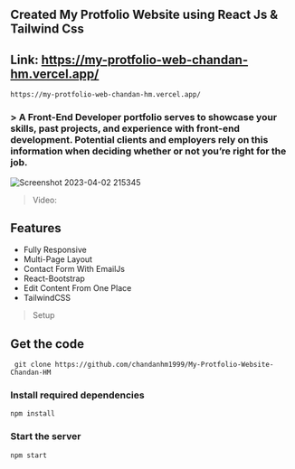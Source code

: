 ## Created My Protfolio Website using React Js & Tailwind Css

## Link: https://my-protfolio-web-chandan-hm.vercel.app/
```
https://my-protfolio-web-chandan-hm.vercel.app/
```
>
### > A Front-End Developer portfolio serves to showcase your skills, past projects, and experience with front-end development. Potential clients and employers rely on this information when deciding whether or not you’re right for the job.

![Screenshot 2023-04-02 215345](https://user-images.githubusercontent.com/109410990/229365831-ac8c2058-2e22-435a-9409-7088c5478018.png)

> Video:



## Features

* Fully Responsive
* Multi-Page Layout
* Contact Form With EmailJs
* React-Bootstrap
* Edit Content From One Place
* TailwindCSS

> Setup

## Get the code

```
 git clone https://github.com/chandanhm1999/My-Protfolio-Website-Chandan-HM
 ```

### Install required dependencies

```
npm install
```

### Start the server

```
npm start
```

